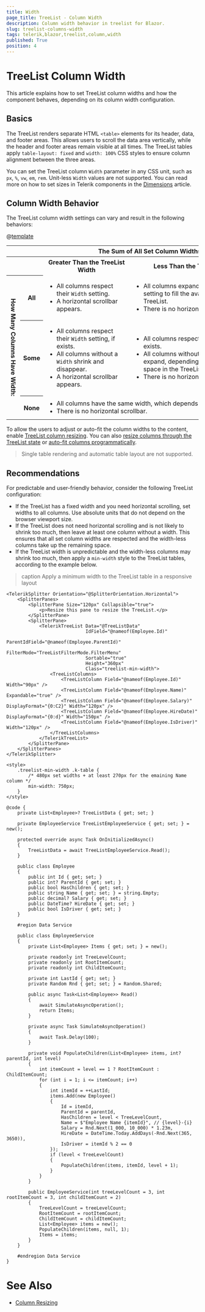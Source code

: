 ```yaml
---
title: Width
page_title: TreeList - Column Width
description: Column width behavior in treelist for Blazor.
slug: treelist-columns-width
tags: telerik,blazor,treelist,column,width
published: True
position: 4
---
```


# TreeList Column Width

This article explains how to set TreeList column widths and how the component behaves, depending on its column width configuration.

## Basics

The TreeList renders separate HTML `<table>` elements for its header, data, and footer areas. This allows users to scroll the data area vertically, while the header and footer areas remain visible at all times. The TreeList tables apply `table-layout: fixed` and `width: 100%` CSS styles to ensure column alignment between the three areas.

You can set the TreeList column `Width` parameter in any CSS unit, such as `px`, `%`, `vw`, `em`, `rem`. Unit-less `Width` values are not supported. You can read more on how to set sizes in Telerik components in the [Dimensions](slug:common-features/dimensions) article.

## Column Width Behavior

The TreeList column width settings can vary and result in the following behaviors:

@[template](/_contentTemplates/common/parameters-table-styles.md#multidimensional-table)

<table class="multi-dimensional-table">
    <colgroup><col style="width: 112px" /><col style="width: 70px" /><col /><col /></colgroup>
    <tr>
        <th>&nbsp;</th>
        <th>&nbsp;</th>
        <th colspan="2">The Sum of All Set Column Widths Is:</th>
    </tr>
    <tr>
        <th>&nbsp;</th>
        <th>&nbsp;</th>
        <th>Greater Than the TreeList Width</th>
        <th>Less Than the TreeList Width</th>
    </tr>
    <tr>
        <th style="writing-mode: vertical-lr;" rowspan="3">How Many Columns Have Width:</th>
        <th>All</th>
        <td><ul><li>All columns respect their <code>Width</code> setting.</li><li>A horizontal scrollbar appears.</li></ul></td>
        <td><ul><li>All columns expand beyond their <code>Width</code> setting to fill the available space in the TreeList.</li><li>There is no horizontal scrollbar.</li></ul></td>
    </tr>
    <tr>
        <th>Some</th>
        <td><ul><li>All columns respect their <code>Width</code> setting, if exists.</li><li>All columns without a <code>Width</code> shrink and disappear.</li><li>A horizontal scrollbar appears.</li></ul></td>
        <td><ul><li>All columns respect their <code>Width</code> setting, if exists.</li><li>All columns without a <code>Width</code> shrink or expand, depending on the remaining space in the TreeList.</li><li>There is no horizontal scrollbar.</li></ul></td>
    </tr>
    <tr>
        <th>None</th>
        <td colspan="2"><ul style="margin: .5em auto; width: max-content;"><li>All columns have the same width, which depends on the TreeList width.</li><li>There is no horizontal scrollbar.</li></ul></td>
    </tr>
</table>

To allow the users to adjust or auto-fit the column widths to the content, enable [TreeList column resizing](slug:treelist-columns-resize). You can also [resize columns through the TreeList state](slug:treelist-state#methods) or [auto-fit columns programmatically](slug:treelist-columns-resize#autofit-columns).

> Single table rendering and automatic table layout are not supported.

## Recommendations

For predictable and user-friendly behavior, consider the following TreeList configuration:

* If the TreeList has a fixed width and you need horizontal scrolling, set widths to all columns. Use absolute units that do not depend on the browser viewport size.
* If the TreeList does not need horizontal scrolling and is not likely to shrink too much, then leave at least one column without a width. This ensures that all set column widths are respected and the width-less columns take up the remaining space.
* If the TreeList width is unpredictable and the width-less columns may shrink too much, then apply a `min-width` style to the TreeList tables, according to the example below.

>caption Apply a minimum width to the TreeList table in a responsive layout

````RAZOR
<TelerikSplitter Orientation="@SplitterOrientation.Horizontal">
    <SplitterPanes>
        <SplitterPane Size="120px" Collapsible="true">
            <p>Resize this pane to resize the TreeList.</p>
        </SplitterPane>
        <SplitterPane>
            <TelerikTreeList Data="@TreeListData"
                             IdField="@nameof(Employee.Id)"
                             ParentIdField="@nameof(Employee.ParentId)"
                             FilterMode="TreeListFilterMode.FilterMenu"
                             Sortable="true"
                             Height="360px"
                             Class="treelist-min-width">
                <TreeListColumns>
                    <TreeListColumn Field="@nameof(Employee.Id)" Width="90px" />
                    <TreeListColumn Field="@nameof(Employee.Name)" Expandable="true" />
                    <TreeListColumn Field="@nameof(Employee.Salary)" DisplayFormat="{0:C2}" Width="120px" />
                    <TreeListColumn Field="@nameof(Employee.HireDate)" DisplayFormat="{0:d}" Width="150px" />
                    <TreeListColumn Field="@nameof(Employee.IsDriver)" Width="120px" />
                </TreeListColumns>
            </TelerikTreeList>
        </SplitterPane>
    </SplitterPanes>
</TelerikSplitter>

<style>
    .treelist-min-width .k-table {
        /* 480px set widths + at least 270px for the emaining Name column */
        min-width: 750px;
    }
</style>

@code {
    private List<Employee>? TreeListData { get; set; }

    private EmployeeService TreeListEmployeeService { get; set; } = new();

    protected override async Task OnInitializedAsync()
    {
        TreeListData = await TreeListEmployeeService.Read();
    }

    public class Employee
    {
        public int Id { get; set; }
        public int? ParentId { get; set; }
        public bool HasChildren { get; set; }
        public string Name { get; set; } = string.Empty;
        public decimal? Salary { get; set; }
        public DateTime? HireDate { get; set; }
        public bool IsDriver { get; set; }
    }

    #region Data Service

    public class EmployeeService
    {
        private List<Employee> Items { get; set; } = new();

        private readonly int TreeLevelCount;
        private readonly int RootItemCount;
        private readonly int ChildItemCount;

        private int LastId { get; set; }
        private Random Rnd { get; set; } = Random.Shared;

        public async Task<List<Employee>> Read()
        {
            await SimulateAsyncOperation();
            return Items;
        }

        private async Task SimulateAsyncOperation()
        {
            await Task.Delay(100);
        }

        private void PopulateChildren(List<Employee> items, int? parentId, int level)
        {
            int itemCount = level == 1 ? RootItemCount : ChildItemCount;
            for (int i = 1; i <= itemCount; i++)
            {
                int itemId = ++LastId;
                items.Add(new Employee()
                {
                    Id = itemId,
                    ParentId = parentId,
                    HasChildren = level < TreeLevelCount,
                    Name = $"Employee Name {itemId}", // {level}-{i}
                    Salary = Rnd.Next(1_000, 10_000) * 1.23m,
                    HireDate = DateTime.Today.AddDays(-Rnd.Next(365, 3650)),
                    IsDriver = itemId % 2 == 0
                });
                if (level < TreeLevelCount)
                {
                    PopulateChildren(items, itemId, level + 1);
                }
            }
        }

        public EmployeeService(int treeLevelCount = 3, int rootItemCount = 3, int childItemCount = 2)
        {
            TreeLevelCount = treeLevelCount;
            RootItemCount = rootItemCount;
            ChildItemCount = childItemCount;
            List<Employee> items = new();
            PopulateChildren(items, null, 1);
            Items = items;
        }
    }

    #endregion Data Service
}
````

# See Also

* [Column Resizing](slug:treelist-columns-resize)
